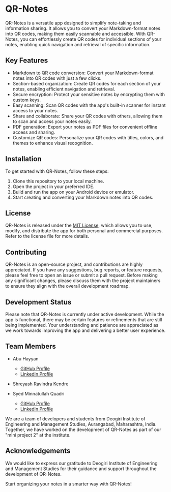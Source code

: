 #   QR-Notes

QR-Notes is a versatile app designed to simplify note-taking and information sharing. It allows you to convert your Markdown-format notes into QR codes, making them easily scannable and accessible. With QR-Notes, you can effortlessly create QR codes for individual sections of your notes, enabling quick navigation and retrieval of specific information.

## Key Features

-   Markdown to QR code conversion: Convert your Markdown-format notes into QR codes with just a few clicks.
-   Section-based organization: Create QR codes for each section of your notes, enabling efficient navigation and retrieval.
-   Secure encryption: Protect your sensitive notes by encrypting them with custom keys.
-   Easy scanning: Scan QR codes with the app's built-in scanner for instant access to your notes.
-   Share and collaborate: Share your QR codes with others, allowing them to scan and access your notes easily.
-   PDF generation: Export your notes as PDF files for convenient offline access and sharing.
-   Customize QR codes: Personalize your QR codes with titles, colors, and themes to enhance visual recognition.

## Installation

To get started with QR-Notes, follow these steps:

1.  Clone this repository to your local machine.
2.  Open the project in your preferred IDE.
3.  Build and run the app on your Android device or emulator.
4.  Start creating and converting your Markdown notes into QR codes.

## License

QR-Notes is released under the [MIT License](https://github.com/s-m-quadri/qr-notes/blob/main/LICENSE), which allows you to use, modify, and distribute the app for both personal and commercial purposes. Refer to the license file for more details.

## Contributing

QR-Notes is an open-source project, and contributions are highly appreciated. If you have any suggestions, bug reports, or feature requests, please feel free to open an issue or submit a pull request. Before making any significant changes, please discuss them with the project maintainers to ensure they align with the overall development roadmap.

## Development Status

Please note that QR-Notes is currently under active development. While the app is functional, there may be certain features or refinements that are still being implemented. Your understanding and patience are appreciated as we work towards improving the app and delivering a better user experience.

## Team Members

-   Abu Hayyan
    
    -   [GitHub Profile](https://github.com/Hayyan-011)
    -   [LinkedIn Profile](https://www.linkedin.com/in/abu-hayyan-9159b4251/)
-   Shreyash Ravindra Kendre
    
-   Syed Minnatullah Quadri
    
    -   [GitHub Profile](https://github.com/s-m-quadri)
    -   [LinkedIn Profile](https://www.linkedin.com/in/s-m-quadri/)

We are a team of developers and students from Deogiri Institute of Engineering and Management Studies, Aurangabad, Maharashtra, India. Together, we have worked on the development of QR-Notes as part of our "mini project 2" at the institute.

## Acknowledgements

We would like to express our gratitude to Deogiri Institute of Engineering and Management Studies for their guidance and support throughout the development of QR-Notes.

Start organizing your notes in a smarter way with QR-Notes!
